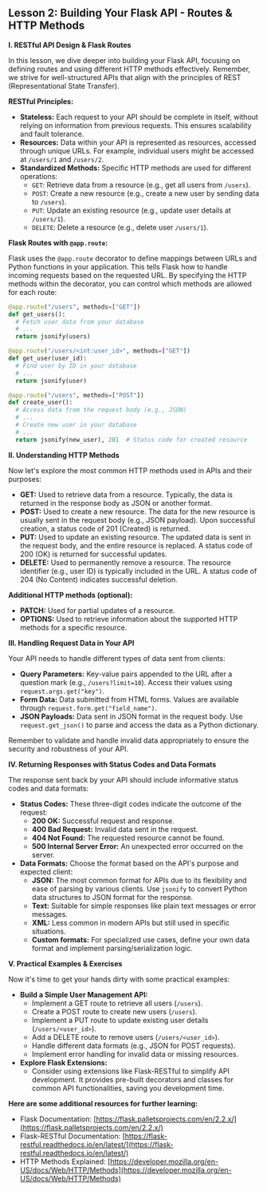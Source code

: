 ## Lesson 2: Building Your Flask API - Routes & HTTP Methods

**I. RESTful API Design & Flask Routes**

In this lesson, we dive deeper into building your Flask API, focusing on defining routes and using different HTTP methods effectively. Remember, we strive for well-structured APIs that align with the principles of REST (Representational State Transfer).

**RESTful Principles:**

* **Stateless:** Each request to your API should be complete in itself, without relying on information from previous requests. This ensures scalability and fault tolerance.
* **Resources:** Data within your API is represented as resources, accessed through unique URLs. For example, individual users might be accessed at `/users/1` and `/users/2`.
* **Standardized Methods:** Specific HTTP methods are used for different operations:
    * `GET`: Retrieve data from a resource (e.g., get all users from `/users`).
    * `POST`: Create a new resource (e.g., create a new user by sending data to `/users`).
    * `PUT`: Update an existing resource (e.g., update user details at `/users/1`).
    * `DELETE`: Delete a resource (e.g., delete user `/users/1`).

**Flask Routes with `@app.route`:**

Flask uses the `@app.route` decorator to define mappings between URLs and Python functions in your application. This tells Flask how to handle incoming requests based on the requested URL. By specifying the HTTP methods within the decorator, you can control which methods are allowed for each route:

```python
@app.route("/users", methods=["GET"])
def get_users():
  # Fetch user data from your database
  # ...
  return jsonify(users)

@app.route("/users/<int:user_id>", methods=["GET"])
def get_user(user_id):
  # Find user by ID in your database
  # ...
  return jsonify(user)

@app.route("/users", methods=["POST"])
def create_user():
  # Access data from the request body (e.g., JSON)
  # ...
  # Create new user in your database
  # ...
  return jsonify(new_user), 201  # Status code for created resource
```

**II. Understanding HTTP Methods**

Now let's explore the most common HTTP methods used in APIs and their purposes:

* **GET:** Used to retrieve data from a resource. Typically, the data is returned in the response body as JSON or another format.
* **POST:** Used to create a new resource. The data for the new resource is usually sent in the request body (e.g., JSON payload). Upon successful creation, a status code of 201 (Created) is returned.
* **PUT:** Used to update an existing resource. The updated data is sent in the request body, and the entire resource is replaced. A status code of 200 (OK) is returned for successful updates.
* **DELETE:** Used to permanently remove a resource. The resource identifier (e.g., user ID) is typically included in the URL. A status code of 204 (No Content) indicates successful deletion.

**Additional HTTP methods (optional):**

* **PATCH:** Used for partial updates of a resource.
* **OPTIONS:** Used to retrieve information about the supported HTTP methods for a specific resource.

**III. Handling Request Data in Your API**

Your API needs to handle different types of data sent from clients:

* **Query Parameters:** Key-value pairs appended to the URL after a question mark (e.g., `/users?limit=10`). Access their values using `request.args.get("key")`.
* **Form Data:** Data submitted from HTML forms. Values are available through `request.form.get("field_name")`.
* **JSON Payloads:** Data sent in JSON format in the request body. Use `request.get_json()` to parse and access the data as a Python dictionary.

Remember to validate and handle invalid data appropriately to ensure the security and robustness of your API.

**IV. Returning Responses with Status Codes and Data Formats**

The response sent back by your API should include informative status codes and data formats:

* **Status Codes:** These three-digit codes indicate the outcome of the request:
    * **200 OK:** Successful request and response.
    * **400 Bad Request:** Invalid data sent in the request.
    * **404 Not Found:** The requested resource cannot be found.
    * **500 Internal Server Error:** An unexpected error occurred on the server.
* **Data Formats:** Choose the format based on the API's purpose and expected client:
    * **JSON:** The most common format for APIs due to its flexibility and ease of parsing by various clients. Use `jsonify` to convert Python data structures to JSON format for the response.
    * **Text:** Suitable for simple responses like plain text messages or error messages.
    * **XML:** Less common in modern APIs but still used in specific situations.
    * **Custom formats:** For specialized use cases, define your own data format and implement parsing/serialization logic.

**V. Practical Examples & Exercises**

Now it's time to get your hands dirty with some practical examples:

* **Build a Simple User Management API:**
    * Implement a GET route to retrieve all users (`/users`).
    * Create a POST route to create new users (`/users`).
    * Implement a PUT route to update existing user details (`/users/<user_id>`).
    * Add a DELETE route to remove users (`/users/<user_id>`).
    * Handle different data formats (e.g., JSON for POST requests).
    * Implement error handling for invalid data or missing resources.
* **Explore Flask Extensions:**
    * Consider using extensions like Flask-RESTful to simplify API development. It provides pre-built decorators and classes for common API functionalities, saving you development time.

**Here are some additional resources for further learning:**

* Flask Documentation: [https://flask.palletsprojects.com/en/2.2.x/](https://flask.palletsprojects.com/en/2.2.x/)
* Flask-RESTful Documentation: [https://flask-restful.readthedocs.io/en/latest/](https://flask-restful.readthedocs.io/en/latest/)
* HTTP Methods Explained: [https://developer.mozilla.org/en-US/docs/Web/HTTP/Methods](https://developer.mozilla.org/en-US/docs/Web/HTTP/Methods)
